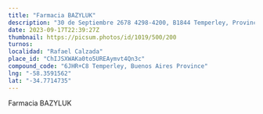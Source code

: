 ```yaml
---
title: "Farmacia BAZYLUK"
description: "30 de Septiembre 2678 4298-4200, B1844 Temperley, Provincia de Buenos Aires, Argentina"
date: 2023-09-17T22:39:27Z
thumbnail: https://picsum.photos/id/1019/500/200
turnos:
localidad: "Rafael Calzada"
place_id: "ChIJSXWAKa0to5UREAymvt4Qn3c"
compound_code: "6JHR+C8 Temperley, Buenos Aires Province"
lng: "-58.3591562"
lat: "-34.7714735"
---
```


Farmacia BAZYLUK